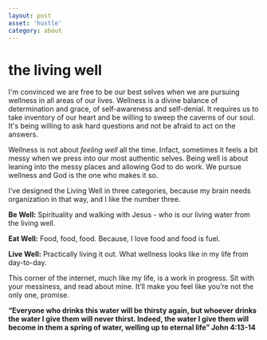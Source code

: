 ```yaml
---
layout: post
asset: 'hustle'
category: about
---
```

# the living well

I'm convinced we are free to be our best selves when we are pursuing wellness in all areas of our lives. Wellness is a divine balance of determination and grace, of self-awareness and self-denial. It requires us to take inventory of our heart and be willing to sweep the caverns of our soul. It's being willing to ask hard questions and not be afraid to act on the answers. 

Wellness is not about _feeling well_ all the time. Infact, sometimes it feels a bit messy when we press into our most authentic selves. Being well is about leaning into the messy places and allowing God to do work. We pursue wellness and God is the one who makes it so.

I’ve designed the Living Well in three categories, because my brain needs organization in that way, and I like the number three.

**Be Well:** Spirituality and walking with Jesus - who is our living water from the living well.

**Eat Well:** Food, food, food. Because, I love food and food is fuel.

**Live Well:** Practically living it out. What wellness looks like in my life from day-to-day.

This corner of the internet, much like my life, is a work in progress. Sit with your messiness, and read about mine. It’ll make you feel like you’re not the only one, promise. 

**“Everyone who drinks this water will be thirsty again, but whoever drinks the water I give them will never thirst. Indeed, the water I give them will become in them a spring of water, welling up to eternal life” John 4:13-14**

